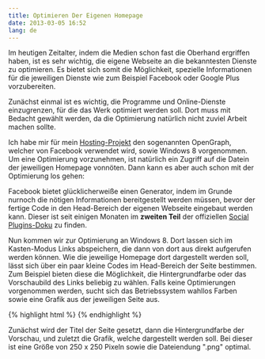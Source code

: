 ```yaml
---
title: Optimieren Der Eigenen Homepage
date: 2013-03-05 16:52
lang: de
---
```


Im heutigen Zeitalter, indem die Medien schon fast die Oberhand ergriffen haben, ist es sehr wichtig, die eigene Webseite an die bekanntesten Dienste zu optimieren. Es bietet sich somit die Möglichkeit, spezielle Informationen für die jeweiligen Dienste wie zum Beispiel Facebook oder Google Plus vorzubereiten.

Zunächst einmal ist es wichtig, die Programme und Online-Dienste einzugrenzen, für die das Werk optimiert werden soll. Dort muss mit Bedacht gewählt werden, da die Optimierung natürlich nicht zuviel Arbeit machen sollte.

Ich habe mir für mein [Hosting-Projekt][1] den sogenannten OpenGraph, welcher von Facebook verwendet wird, sowie Windows 8 vorgenommen. Um eine Optimierung vorzunehmen, ist natürlich ein Zugriff auf die Datein der jeweiligen Homepage vonnöten. Dann kann es aber auch schon mit der Optimierung los gehen:

Facebook bietet glücklicherweiße einen Generator, indem im Grunde nurnoch die nötigen Informationen bereitgestellt werden müssen, bevor der fertige Code in den Head-Bereich der eigenen Webseite eingebaut werden kann. Dieser ist seit einigen Monaten im **zweiten Teil** der offiziellen [Social Plugins-Doku][2] zu finden.

Nun kommen wir zur Optimierung an Windows 8. Dort lassen sich im Kasten-Modus Links abspeichern, die dann von dort aus direkt aufgerufen werden können. Wie die jeweilige Homepage dort dargestellt werden soll, lässt sich über ein paar kleine Codes im Head-Bereich der Seite bestimmen. Zum Beispiel bieten diese die Möglichkeit, die Hintergrundfarbe oder das Vorschaubild des Links beliebig zu wählen. Falls keine Optimierungen vorgenommen werden, sucht sich das Betriebssystem wahllos Farben sowie eine Grafik aus der jeweiligen Seite aus.

{% highlight html %}
<meta name="application-name" content="Name der Webseite"/> 
<meta name="msapplication-TileColor" content="#000000"/>
<meta name="msapplication-TileImage" content="windowsico.png"/>
{% endhighlight %}

Zunächst wird der Titel der Seite gesetzt, dann die Hintergrundfarbe der Vorschau, und zuletzt die Grafik, welche dargestellt werden soll. Bei dieser ist eine Größe von 250 x 250 Pixeln sowie die Dateiendung ".png" optimal.

[1]: http://www.frewhost.net
[2]: https://developers.facebook.com/docs/reference/plugins/like/